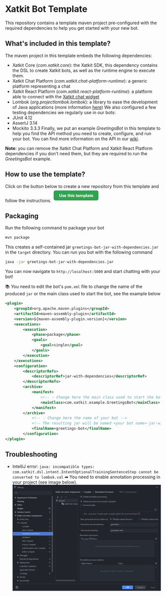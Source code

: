 # Xatkit Bot Template
This repository contains a template maven project pre-configured with the required dependencies to help you get started with your new bot.

## What's included in this template?
The maven project in this template embeds the following dependencies:
- Xatkit Core (_com.xatkit.core_): the Xatkit SDK, this dependency contains the DSL to create Xatkit bots, as well as the runtime engine to execute them.
- Xatkit Chat Platform (_com.xatkit.chat-platform-runtime_): a generic platform representing a chat
- Xatkit React Platform (_com.xatkit.react-platform-runtime_): a platform able to connect with the [Xatkit chat widget](https://github.com/xatkit-bot-platform/xatkit-chat-widget)
- Lombok (_org.projectlombok.lombok_): a library to ease the development of Java applications (more information [here](https://projectlombok.org/))
We also configured a few testing dependencies we regularly use in our bots:
- JUnit 4.12
- AssertJ 3.14
- Mockito 3.3.3
Finally, we put an example _GreetingsBot_ in this template to help you find the API method you need to create, configure, and run your bot. You can find more information on the API in our [wiki](https://github.com/xatkit-bot-platform/xatkit/wiki).

**Note:** you can remove the Xatkit Chat Platform and Xatkit React Platform dependencies if you don't need them, but they are required to run the _GreetingsBot_ example.

## How to use the template?
Click on the button below to create a new repository from this template and follow the instructions.
[![Use this template](docs/img/template_button.png)](https://github.com/xatkit-bot-platform/xatkit-bot-template/generate)

## Packaging
Run the following command to package your bot
```bash
mvn package
```
This creates a self-contained jar `greetings-bot-jar-with-dependencies.jar` in the `target` directory. You can run you bot with the following command
```bash
java -jar greetings-bot-jar-with-dependencies.jar
```
You can now navigate to `http://localhost:5000` and start chatting with your bot! 

📚 You need to edit the bot's `pom.xml` file to change the name of the produced `jar` or the main class used to start the bot, see the example below
```xml
<plugin>
    <groupId>org.apache.maven.plugins</groupId>
    <artifactId>maven-assembly-plugin</artifactId>
    <version>${maven-assembly-plugin.version}</version>
    <executions>
        <execution>
            <phase>package</phase>
            <goals>
                <goal>single</goal>
            </goals>
        </execution>
    </executions>
    <configuration>
        <descriptorRefs>
            <descriptorRef>jar-with-dependencies</descriptorRef>
        </descriptorRefs>
        <archive>
            <manifest>
                <!-- 💡 Change here the main class used to start the bot !-->
                <mainClass>com.xatkit.example.GreetingsBot</mainClass>
            </manifest>
        </archive>
            <!-- 💡 Change here the name of your bot -->
            <!-- The resulting jar will be named <your bot name>-jar-with-dependency.jar -->
            <finalName>greetings-bot</finalName>
        </configuration>
</plugin>
```


## Troubleshooting
- IntelliJ error: `java: incompatible types: com.xatkit.dsl.intent.IntentOptionalTrainingSentenceStep cannot be converted to lombok.val` ➡ You need to enable annotation processing in your project (see image below).
![Enable annotation processing in IntelliJ](docs/img/enable_annotation_processing_intellij.png)


